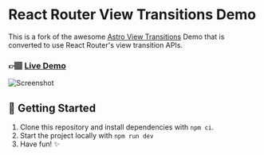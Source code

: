 # React Router View Transitions Demo

This is a fork of the awesome [Astro View Transitions](https://github.com/Charca/astro-records) Demo that is converted to use React Router's view transition APIs.

### 👉🏽 [Live Demo](https://brophdawg11.github.io/react-router-records/)

![Screenshot](./screenshot.png)

## 🚀 Getting Started

1. Clone this repository and install dependencies with `npm ci`.
2. Start the project locally with `npm run dev`
3. Have fun! ✨
